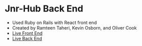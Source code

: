 # Jnr-Hub Back End

* Used Ruby on Rails with React front end
* Created by Ramteen Taheri, Kevin Osborn, and Oliver Cook
* [Live Front End](https://ramteen85.github.io/jnrhub-client/#/)
* [Live Back End](https://whispering-chamber-55079.herokuapp.com/)
